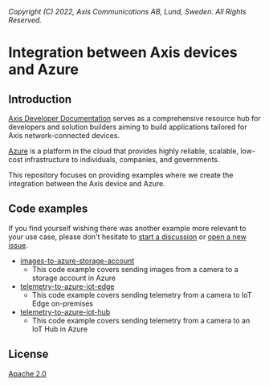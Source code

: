 *Copyright (C) 2022, Axis Communications AB, Lund, Sweden. All Rights Reserved.*

# Integration between Axis devices and Azure

## Introduction

[Axis Developer Documentation](https://developer.axis.com/) serves as a comprehensive resource hub for developers and solution builders aiming to build applications tailored for Axis network-connected devices.

[Azure](https://azure.microsoft.com) is a platform in the cloud that provides highly reliable, scalable, low-cost infrastructure to individuals, companies, and governments.

This repository focuses on providing examples where we create the integration between the Axis device and Azure.

## Code examples

If you find yourself wishing there was another example more relevant to your use case, please don't hesitate to [start a discussion](https://github.com/AxisCommunications/acap-integration-examples-azure/discussions/new) or [open a new issue](https://github.com/AxisCommunications/acap-integration-examples-azure/issues/new/choose).

- [images-to-azure-storage-account](./images-to-azure-storage-account/)
    - This code example covers sending images from a camera to a storage account in Azure
- [telemetry-to-azure-iot-edge](./telemetry-to-azure-iot-edge/)
    - This code example covers sending telemetry from a camera to IoT Edge on-premises
- [telemetry-to-azure-iot-hub](./telemetry-to-azure-iot-hub/)
    - This code example covers sending telemetry from a camera to an IoT Hub in Azure

## License

[Apache 2.0](./LICENSE)
